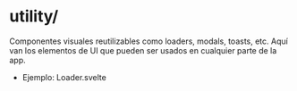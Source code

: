# utility/

Componentes visuales reutilizables como loaders, modals, toasts, etc. Aquí van los elementos de UI que pueden ser usados en cualquier parte de la app.

- Ejemplo: Loader.svelte
